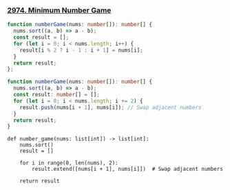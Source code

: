 ### [2974. Minimum Number Game](https://leetcode.com/problems/minimum-number-game)
```Typescript
function numberGame(nums: number[]): number[] {
  nums.sort((a, b) => a - b);
  const result = [];
  for (let i = 0; i < nums.length; i++) {
    result[i % 2 ? i - 1 : i + 1] = nums[i];
  }
  return result;
};
```
```Typescript
function numberGame(nums: number[]): number[] {
  nums.sort((a, b) => a - b);
  const result: number[] = [];
  for (let i = 0; i < nums.length; i += 2) {
    result.push(nums[i + 1], nums[i]); // Swap adjacent numbers
  }
  return result;
}
```
```Python3
def number_game(nums: list[int]) -> list[int]:
    nums.sort()
    result = []

    for i in range(0, len(nums), 2):
        result.extend([nums[i + 1], nums[i]])  # Swap adjacent numbers

    return result
```
